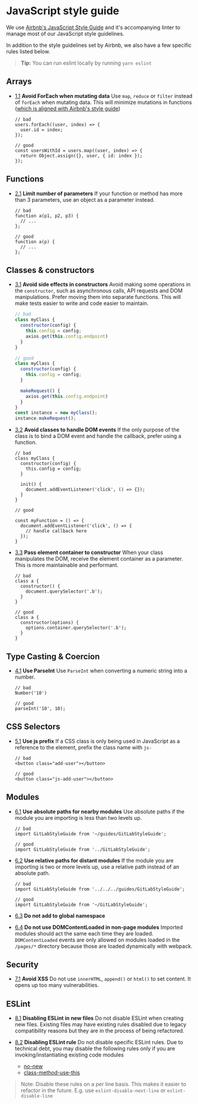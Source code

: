 # JavaScript style guide

We use [Airbnb's JavaScript Style Guide][airbnb-style-guide] and it's accompanying linter to manage most of our JavaScript style guidelines.

In addition to the style guidelines set by Airbnb, we also have a few specific rules listed below.

> **Tip:**
You can run eslint locally by running `yarn eslint`

## Arrays

<a name="avoid-foreach"></a><a name="1.1"></a>

- [1.1](#avoid-foreach) **Avoid ForEach when mutating data** Use `map`, `reduce` or `filter` instead of `forEach` when mutating data. This will minimize mutations in functions ([which is aligned with Airbnb's style guide][airbnb-minimize-mutations])

    ```
    // bad
    users.forEach((user, index) => {
      user.id = index;
    });

    // good
    const usersWithId = users.map((user, index) => {
      return Object.assign({}, user, { id: index });
    });
    ```

## Functions

<a name="limit-params"></a><a name="2.1"></a>

- [2.1](#limit-params) **Limit number of parameters** If your function or method has more than 3 parameters, use an object as a parameter instead.

    ```
    // bad
    function a(p1, p2, p3) {
      // ...
    };

    // good
    function a(p) {
      // ...
    };
    ```

## Classes & constructors

<a name="avoid-constructor-side-effects"></a><a name="3.1"></a>

- [3.1](#avoid-constructor-side-effects) **Avoid side effects in constructors** Avoid making some operations in the `constructor`, such as asynchronous calls, API requests and DOM manipulations. Prefer moving them into separate functions. This will make tests easier to write and code easier to maintain.

    ```javascript
    // bad
    class myClass {
      constructor(config) {
        this.config = config;
        axios.get(this.config.endpoint)
      }
    }

    // good
    class myClass {
      constructor(config) {
        this.config = config;
      }

      makeRequest() {
        axios.get(this.config.endpoint)
      }
    }
    const instance = new myClass();
    instance.makeRequest();

    ```

<a name="avoid-classes-to-handle-dom-events"></a><a name="3.2"></a>

- [3.2](#avoid-classes-to-handle-dom-events) **Avoid classes to handle DOM events** If the only purpose of the class is to bind a DOM event and handle the callback, prefer using a function.

    ```
    // bad
    class myClass {
      constructor(config) {
        this.config = config;
      }

      init() {
        document.addEventListener('click', () => {});
      }
    }

    // good

    const myFunction = () => {
      document.addEventListener('click', () => {
        // handle callback here
      });
    }
    ```

<a name="element-container"></a><a name="3.3"></a>

- [3.3](#element-container) **Pass element container to constructor** When your class manipulates the DOM, receive the element container as a parameter.
  This is more maintainable and performant.

    ```
    // bad
    class a {
      constructor() {
        document.querySelector('.b');
      }
    }

    // good
    class a {
      constructor(options) {
        options.container.querySelector('.b');
      }
    }
    ```

## Type Casting & Coercion

<a name="use-parseint"></a><a name="4.1"></a>

- [4.1](#use-parseint) **Use ParseInt** Use `ParseInt` when converting a numeric string into a number.

    ```
    // bad
    Number('10')

    // good
    parseInt('10', 10);
    ```

## CSS Selectors

<a name="use-js-prefix"></a><a name="5.1"></a>

- [5.1](#use-js-prefix) **Use js prefix** If a CSS class is only being used in JavaScript as a reference to the element, prefix the class name with `js-`

    ```
    // bad
    <button class="add-user"></button>

    // good
    <button class="js-add-user"></button>
    ```

## Modules

<a name="use-absolute-paths"></a><a name="6.1"></a>

- [6.1](#use-absolute-paths) **Use absolute paths for nearby modules** Use absolute paths if the module you are importing is less than two levels up.

    ```
    // bad
    import GitLabStyleGuide from '~/guides/GitLabStyleGuide';

    // good
    import GitLabStyleGuide from '../GitLabStyleGuide';
    ```

<a name="use-relative-paths"></a><a name="6.2"></a>

- [6.2](#use-relative-paths) **Use relative paths for distant modules** If the module you are importing is two or more levels up, use a relative path instead of an absolute path.

    ```
    // bad
    import GitLabStyleGuide from '../../../guides/GitLabStyleGuide';

    // good
    import GitLabStyleGuide from '~/GitLabStyleGuide';
    ```

<a name="global-namespace"></a><a name="6.3"></a>

- [6.3](#global-namespace) **Do not add to global namespace**

<a name="domcontentloaded"></a><a name="6.4"></a>

- [6.4](#domcontentloaded) **Do not use DOMContentLoaded in non-page modules** Imported modules should act the same each time they are loaded. `DOMContentLoaded` events are only allowed on modules loaded in the `/pages/*` directory because those are loaded dynamically with webpack.

## Security

<a name="avoid-xss"></a><a name="7.1"></a>

- [7.1](#avoid-xss) **Avoid XSS** Do not use `innerHTML`, `append()` or `html()` to set content. It opens up too many vulnerabilities.

## ESLint

<a name="disable-eslint-file"></a><a name="8.1"></a>

- [8.1](#disable-eslint-file) **Disabling ESLint in new files** Do not disable ESLint when creating new files. Existing files may have existing rules disabled due to legacy compatibility reasons but they are in the process of being refactored.

<a name="disable-eslint-rule"></a><a name="8.2"></a>

- [8.2](#disable-eslint-rule) **Disabling ESLint rule** Do not disable specific ESLint rules. Due to technical debt, you may disable the following rules only if you are invoking/instantiating existing code modules

  - [no-new][no-new]
  - [class-method-use-this][class-method-use-this]

> Note: Disable these rules on a per line basis. This makes it easier to refactor in the future. E.g. use `eslint-disable-next-line` or `eslint-disable-line`

[airbnb-style-guide]: https://github.com/airbnb/javascript
[airbnb-minimize-mutations]: https://github.com/airbnb/javascript#testing--for-real
[no-new]: http://eslint.org/docs/rules/no-new
[class-method-use-this]: http://eslint.org/docs/rules/class-methods-use-this
